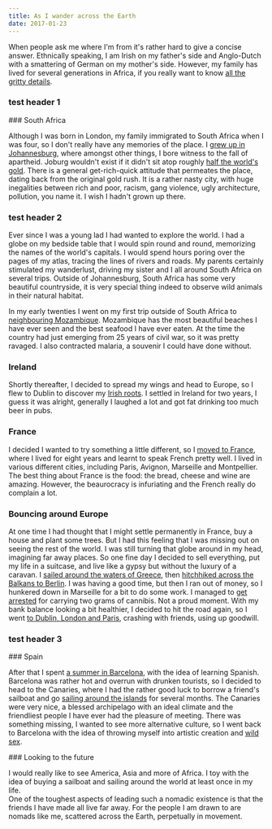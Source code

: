```yaml
---
title: As I wander across the Earth
date: 2017-01-23
---
```


When people ask me where I'm from it's rather hard to give a concise answer.  Ethnically speaking, I am Irish on my father's side and Anglo-Dutch with a smattering of German on my mother's side.  However, my family has lived for several generations in Africa, if you really want to know [all the gritty details](/family-saga/).

### test header 1

### South Africa

Although I was born in London, my family immigrated to South Africa when I was four, so I don't really have any memories of the place.  I [grew up in Johannesburg](/youth-in-joburg/), where amongst other things, I bore witness to the fall of apartheid.  Joburg wouldn't exist if it didn't sit atop roughly [half the world's gold](https://en.wikipedia.org/wiki/Witwatersrand_Basin).  There is a general get-rich-quick attitude that permeates the place, dating back from the original gold rush.  It is a rather nasty city, with huge inegalities between rich and poor, racism, gang violence, ugly architecture, pollution, you name it.  I wish I hadn't grown up there.

### test header 2

Ever since I was a young lad I had wanted to explore the world.  I had a globe on my bedside table that I would spin round and round, memorizing the names of the world's capitals.  I would spend hours poring over the pages of my atlas, tracing the lines of rivers and roads.  My parents certainly stimulated my wanderlust, driving my sister and I all around South Africa on several trips.  Outside of Johannesburg, South Africa has some very beautiful countryside, it is very special thing indeed to observe wild animals in their natural habitat.

In my early twenties I went on my first trip outside of South Africa to [neighbouring Mozambique](/in-portuguese-east-africa/).  Mozambique has the most beautiful beaches I have ever seen and the best seafood I have ever eaten.  At the time the country had just emerging from 25 years of civil war, so it was pretty ravaged.  I also contracted malaria, a souvenir I could have done without.

### Ireland

Shortly thereafter, I decided to spread my wings and head to Europe, so I flew to Dublin to discover my [Irish roots](/irish-roots/).  I settled in Ireland for two years, I guess it was alright, generally I laughed a lot and got fat drinking too much beer in pubs.

### France

I decided I wanted to try something a little different, so I [moved to France](/the-french-connection/), where I lived for eight years and learnt to speak French pretty well.  I lived in various different cities, including Paris, Avignon, Marseille and Montpellier.  The best thing about France is the food: the bread, cheese and wine are amazing.  However, the beaurocracy is infuriating and the French really do complain a lot.  

### Bouncing around Europe

At one time I had thought that I might settle permanently in France, buy a house and plant some trees.  But I had this feeling that I was missing out on seeing the rest of the world.  I was still turning that globe around in my head, imagining far away places.  So one fine day I decided to sell everything, put my life in a suitcase, and live like a gypsy but without the luxury of a caravan.  I [sailed around the waters of Greece](/sailing-in-greece/), then [hitchhiked across the Balkans to Berlin](/hitchhiking-across-europe/).  I was having a good time, but then I ran out of money, so I hunkered down in Marseille for a bit to do some work.  I managed to [get arrested](/being-arrested/) for carrying two grams of cannibis.  Not a proud moment.  With my bank balance looking a bit healthier, I decided to hit the road again, so I went [to Dublin, London and Paris](/to-dublin-london-and-back/), crashing with friends, using up goodwill.  

### test header 3

### Spain

After that I spent [a summer in Barcelona](/the-margins-of-barcelona/), with the idea of learning Spanish.  Barcelona was rather hot and overrun with drunken tourists, so I decided to head to the Canaries, where I had the rather good luck to borrow a friend's sailboat and go [sailing around the islands](/cruising-the-canaries/) for several months.  The Canaries were very nice, a blessed archipelago with an ideal climate and the friendliest people I have ever had the pleasure of meeting.  There was something missing, I wanted to see more alternative culture, so I went back to Barcelona with the idea of throwing myself into artistic creation and [wild sex](/full-moon-party).

### Looking to the future

I would really like to see America, Asia and more of Africa.  I toy with the idea of buying a sailboat and sailing around the world at least once in my life.  
One of the toughest aspects of leading such a nomadic existence is that the friends I have made all live far away.  For the people I am drawn to are nomads like me, scattered across the Earth, perpetually in movement.